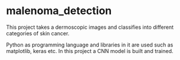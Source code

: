 # malenoma_detection
This project takes a dermoscopic images and classifies into different categories of skin cancer.

Python as programming language and libraries in it are used such as matplotlib, keras etc.
In this project a CNN model is built and trained.

